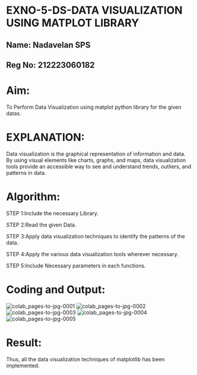 # EXNO-5-DS-DATA VISUALIZATION USING MATPLOT LIBRARY

## Name: Nadavelan SPS
## Reg No: 212223060182

# Aim:
  To Perform Data Visualization using matplot python library for the given datas.

# EXPLANATION:
Data visualization is the graphical representation of information and data. By using visual elements like charts, graphs, and maps, data visualization tools provide an accessible way to see and understand trends, outliers, and patterns in data.

# Algorithm:
STEP 1:Include the necessary Library.

STEP 2:Read the given Data.

STEP 3:Apply data visualization techniques to identify the patterns of the data.

STEP 4:Apply the various data visualization tools wherever necessary.

STEP 5:Include Necessary parameters in each functions.

# Coding and Output:
![colab_pages-to-jpg-0001](https://github.com/user-attachments/assets/467c167a-acd4-4697-8acb-32cad00d13b3)
![colab_pages-to-jpg-0002](https://github.com/user-attachments/assets/88d82fed-67a8-41f0-ac6c-d0cd41c9a44b)
![colab_pages-to-jpg-0003](https://github.com/user-attachments/assets/6ec5aaa4-7e8e-4f29-9bcf-36e9cee7937c)
![colab_pages-to-jpg-0004](https://github.com/user-attachments/assets/f12a5a62-c732-4948-a624-700852750b51)
![colab_pages-to-jpg-0005](https://github.com/user-attachments/assets/4a8e1706-4341-4120-b6c3-65164f146896)




 

# Result:
Thus, all the data visualization techniques of matplotlib has been implemented.
